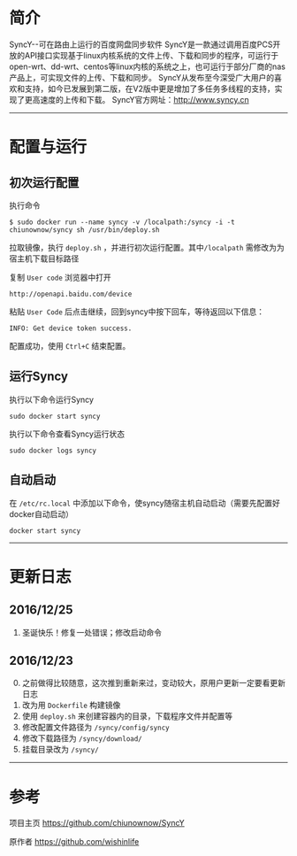 # 简介

SyncY--可在路由上运行的百度网盘同步软件
SyncY是一款通过调用百度PCS开放的API接口实现基于linux内核系统的文件上传、下载和同步的程序，可运行于open-wrt、dd-wrt、centos等linux内核的系统之上，也可运行于部分厂商的nas产品上，可实现文件的上传、下载和同步。
SyncY从发布至今深受广大用户的喜欢和支持，如今已发展到第二版，在V2版中更是增加了多任务多线程的支持，实现了更高速度的上传和下载。
SyncY官方网址：http://www.syncy.cn
******
# 配置与运行

## 初次运行配置

执行命令

    $ sudo docker run --name syncy -v /localpath:/syncy -i -t chiunownow/syncy sh /usr/bin/deploy.sh

拉取镜像，执行 `deploy.sh` ，并进行初次运行配置。其中`/localpath` 需修改为为宿主机下载目标路径

复制 `User code` 浏览器中打开

    http://openapi.baidu.com/device

粘贴 `User Code` 后点击继续，回到syncy中按下回车，等待返回以下信息：

    INFO: Get device token success.

配置成功，使用 `Ctrl+C` 结束配置。

## 运行Syncy

执行以下命令运行Syncy

    sudo docker start syncy

执行以下命令查看Syncy运行状态

    sudo docker logs syncy

## 自动启动

在 `/etc/rc.local` 中添加以下命令，使syncy随宿主机自动启动（需要先配置好docker自动启动）

    docker start syncy
    
******
# 更新日志
## 2016/12/25
1. 圣诞快乐！修复一处错误；修改启动命令
## 2016/12/23
0. 之前做得比较随意，这次推到重新来过，变动较大，原用户更新一定要看更新日志
1. 改为用 `Dockerfile` 构建镜像
2. 使用 `deploy.sh` 来创建容器内的目录，下载程序文件并配置等
3. 修改配置文件路径为 `/syncy/config/syncy`
4. 修改下载路径为 `/syncy/download/`
5. 挂载目录改为 `/syncy/`
******
# 参考

项目主页 https://github.com/chiunownow/SyncY

原作者 https://github.com/wishinlife

